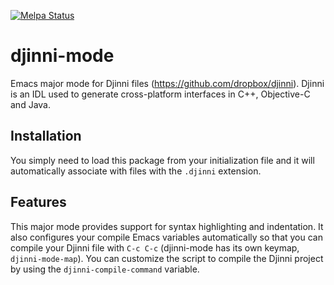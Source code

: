 [![Melpa Status](http://melpa.milkbox.net/packages/djinni-mode-badge.svg)](http://melpa.milkbox.net/#/djinni-mode)

# djinni-mode
Emacs major mode for Djinni files (https://github.com/dropbox/djinni). Djinni is an IDL used to
generate cross-platform interfaces in C++, Objective-C and Java.

## Installation

You simply need to load this package from your initialization file and it will automatically
associate with files with the `.djinni` extension.

## Features

This major mode provides support for syntax highlighting and indentation. It also configures your
compile Emacs variables automatically so that you can compile your Djinni file with `C-c C-c`
(djinni-mode has its own keymap, `djinni-mode-map`). You can customize the script to compile the
Djinni project by using the `djinni-compile-command` variable.

